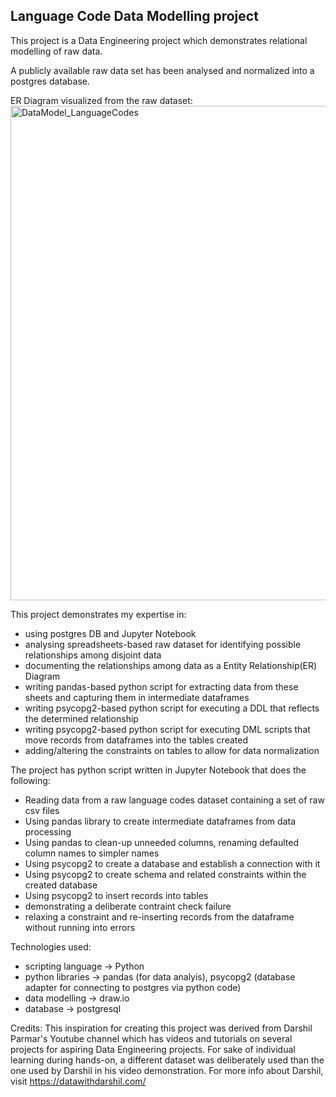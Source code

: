 ## Language Code Data Modelling project

This project is a Data Engineering project which demonstrates relational modelling of raw data.

A publicly available raw data set has been analysed and normalized into a postgres database.


ER Diagram visualized from the raw dataset:
<img width="791" alt="DataModel_LanguageCodes" src="https://github.com/coder-gagan/language-codes-modelling/assets/141386400/77e673a1-f068-465c-8094-f9e4fc650cea">


This project demonstrates my expertise in:
- using postgres DB and Jupyter Notebook
- analysing spreadsheets-based raw dataset for identifying possible relationships among disjoint data
- documenting the relationships among data as a Entity Relationship(ER) Diagram
- writing pandas-based python script for extracting data from these sheets and capturing them in intermediate dataframes
- writing psycopg2-based python script for executing a DDL that reflects the determined relationship
- writing psycopg2-based python script for executing DML scripts that move records from dataframes into the tables created
- adding/altering the constraints on tables to allow for data normalization


The project has python script written in Jupyter Notebook that does the following:
- Reading data from a raw language codes dataset containing a set of raw csv files
- Using pandas library to create intermediate dataframes from data processing
- Using pandas to clean-up unneeded columns, renaming defaulted column names to simpler names
- Using psycopg2 to create a database and establish a connection with it
- Using psycopg2 to create schema and related constraints within the created database
- Using psycopg2 to insert records into tables
- demonstrating a deliberate contraint check failure
- relaxing a constraint and re-inserting records from the dataframe without running into errors


Technologies used:
- scripting language -> Python
- python libraries -> pandas (for data analyis), psycopg2 (database adapter for connecting to postgres via python code)
- data modelling -> draw.io
- database -> postgresql


Credits:
This inspiration for creating this project was derived from Darshil Parmar's Youtube channel which has videos and tutorials on several projects for aspiring Data Engineering projects. For sake of individual learning during hands-on, a different dataset was deliberately used than the one used by Darshil in his video demonstration. For more info about Darshil, visit https://datawithdarshil.com/
